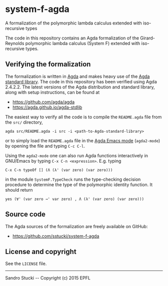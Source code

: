 # system-f-agda

A formalization of the polymorphic lambda calculus extended with
iso-recursive types

The code in this repository contains an Agda formalization of the
Girard-Reynolds polymorphic lambda calculus (System F) extended with
iso-recursive types.


Verifying the formalization
---------------------------

The formalization is written in [Agda](https://github.com/agda/agda)
and makes heavy use of the [Agda standard
library](https://agda.github.io/agda-stdlib).  The code in this
repository has been verified using Agda 2.4.2.2.  The latest versions
of the Agda distribution and standard library, along with setup
instructions, can be found at

 * https://github.com/agda/agda
 * https://agda.github.io/agda-stdlib

The easiest way to verify all the code is to compile the `README.agda`
file from the `src/` directory,

    agda src/README.agda -i src -i <path-to-Agda-standard-library>

or to simply load the `README.agda` file in the [Agda Emacs
mode](https://github.com/agda/agda#configuring-the-emacs-mode)
(`agda2-mode`) by opening the file and typing `C-c C-l`.

Using the `agda2-mode` one can also run Agda functions interactively
in GNU/Emacs by typing `C-x C-n <expression>`.  E.g. typing

    C-x C-n typeOf [] (Λ (λ' (var zero) (var zero)))

in the module `SystemF.TypeCheck` runs the type-checking decision
procedure to determine the type of the polymorphic identity function.
It should return

    yes (∀' (var zero →' var zero) , Λ (λ' (var zero) (var zero)))


Source code
-----------

The Agda sources of the formalization are freely available on GitHub:

 * https://github.com/sstucki/system-f-agda


License and copyright
---------------------

See the `LICENSE` file.


------------------------------------------------------------------------
Sandro Stucki -- Copyright (c) 2015 EPFL
